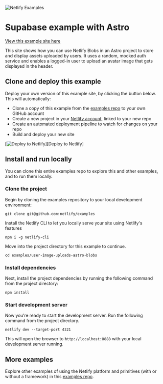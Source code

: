 ![Netlify Examples](https://github.com/netlify/examples/assets/5865/4145aa2f-b915-404f-af02-deacee24f7bf)

# Supabase example with Astro

[View this example site here](https://example-user-uploads-astro-blobs.netlify.app/)

This site shows how you can use Netlify Blobs in an Astro project to store and display assets uploaded by users. It uses a random, mocked auth service and enables a logged-in user to upload an avatar image that gets displayed in the header.

## Clone and deploy this example

Deploy your own version of this example site, by clicking the button below. This will automatically:

- Clone a copy of this example from the [examples repo](https://github.com/netlify/examples) to your own GitHub account
- Create a new project in your [Netlify account](https://app.netlify.com/?utm_medium=social&utm_source=github&utm_campaign=devex-ph&utm_content=devex-examples), linked to your new repo
- Create an automated deployment pipeline to watch for changes on your repo
- Build and deploy your new site

[![Deploy to Netlify](https://www.netlify.com/img/deploy/button.svg)][Deploy to Netlify]

## Install and run locally

You can clone this entire examples repo to explore this and other examples, and to run them locally.

### Clone the project

Begin by cloning the examples repository to your local development environment:

    git clone git@github.com:netlify/examples

Install the Netlify CLI to let you locally serve your site using Netlify's features

    npm i -g netlify-cli

Move into the project directory for this example to continue.

    cd examples/user-image-uploads-astro-blobs

### Install dependencies

Next, install the project dependencies by running the following command from the project directory:

    npm install

### Start development server

Now you're ready to start the development server. Run the following command from the project directory.

    netlify dev --target-port 4321

This will open the browser to `http://localhost:8888` with your local development server running.

## More examples

Explore other examples of using the Netlify platform and primitives (with or without a framework) in this [examples repo](https://github.com/netlify/examples).
